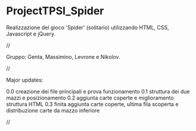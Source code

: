 # ProjectTPSI_Spider
Realizzazione del gioco 'Spider' (solitario) utilizzando HTML, CSS, Javascript e jQuery.

//

Gruppo: Genta, Massimino, Levrone e Nikolov.

//

Major updates:

0.0 creazione dei file principali e prova funzionamento
0.1 struttura dei due mazzi e posizionamento
0.2 aggiunta carte coperte e miglioramento struttura HTML
0.3 finita aggiunta carte coperte, ultima fila scoperta e distribuzione carte da mazzo inferiore

//
